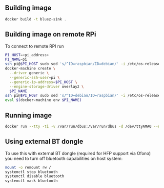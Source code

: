 ## Building image

```sh
docker build -t bluez-sink .
```

## Building image on remote RPi

To connect to remote RPI run

```sh
PI_HOST=<pi_address>
PI_NAME=pi
ssh pi@$PI_HOST sudo sed 's/^ID=raspbian/ID=debian/' -i /etc/os-release
docker-machine create \
  --driver generic \
  --generic-ssh-user=pi \
  --generic-ip-address=$PI_HOST \
  --engine-storage-driver overlay2 \
  $PI_NAME
ssh pi@$PI_HOST sudo sed 's/^ID=debian/ID=raspbian/' -i /etc/os-release
eval $(docker-machine env $PI_NAME)
```

## Running image

```sh
docker run --tty -ti -v /var/run/dbus:/var/run/dbus -d /dev/ttyAMA0 --net=host bluez-sink bash
```

## Using external BT dongle

To use this with external BT dongle (required for HFP support via Ofono) you need to turn off bluetooth capabilities on host system:

```sh
mount -o remount rw /
systemctl stop bluetooth
systemctl disable bluetooth
systemctl mask bluetooth
```
